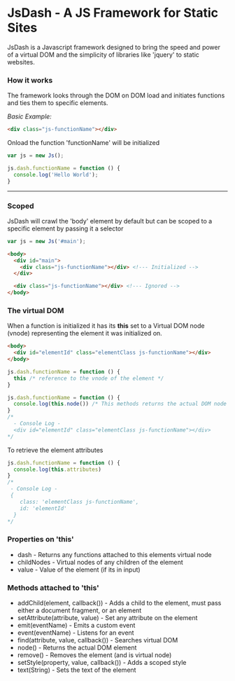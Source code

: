 # JsDash - A JS Framework for Static Sites

JsDash is a Javascript framework designed to bring the speed and power of a virtual DOM and the simplicity of libraries like 'jquery' to static websites.

### How it works
The framework looks through the DOM on DOM load and initiates functions and ties them to specific elements.

_Basic Example:_

```html
<div class="js-functionName"></div>
```
Onload the function 'functionName' will be initialized

```js
var js = new Js();

js.dash.functionName = function () {
  console.log('Hello World');
}
```
---

### Scoped

JsDash will crawl the 'body' element by default but can be scoped to a specific element by passing it a selector

```js
var js = new Js('#main');
```
```html
<body>
  <div id="main">
    <div class="js-functionName"></div> <!--- Initialized -->
  </div>

  <div class="js-functionName"></div> <!--- Ignored -->
</body>
```

### The virtual DOM
When a function is initialized it has its __this__ set to a Virtual DOM node (vnode) representing the element it was initialized on.

```html
<body>
  <div id="elementId" class="elementClass js-functionName"></div>
</body>
```
```js
js.dash.functionName = function () {
  this /* reference to the vnode of the element */
}
```
```js
js.dash.functionName = function () {
  console.log(this.node()) /* This methods returns the actual DOM node */
}
/*
  - Console Log -
  <div id="elementId" class="elementClass js-functionName"></div>
*/

```
To retrieve the element attributes
```js
js.dash.functionName = function () {
  console.log(this.attributes)
}
/*
 - Console Log -
 {
    class: 'elementClass js-functionName',
    id: 'elementId'
  }
*/
```

### Properties on 'this'
* dash - Returns any functions attached to this elements virtual node
* childNodes - Virtual nodes of any children of the element
* value - Value of the element (if its in input)

### Methods attached to 'this'

* addChild(element, callback()) - Adds a child to the element, must pass either a document fragment, or an element
* setAttribute(attribute, value) - Set any attribute on the element
* emit(eventName) - Emits a custom event
* event(eventName) - Listens for an event
* find(attribute, value, callback()) - Searches virtual DOM
* node() - Returns the actual DOM element
* remove() - Removes the element (and is virtual node)
* setStyle(property, value, callback()) - Adds a scoped style
* text(String) - Sets the text of the element
